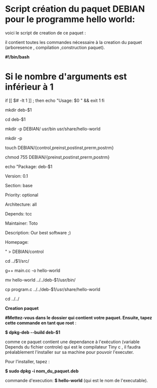 Script création du paquet DEBIAN pour le programme hello world:
===============================================================


voici le script de creation de ce paquet :

il contient toutes les commandes nécessaire à la creation du paquet (arboresence , compilation ,construction paquet).



**#!/bin/bash**

# Si le nombre d'arguments est inférieur à 1

if [[ $# -lt 1 ]] ; then
echo "Usage: $0 <directory>" && exit 1
fi

mkdir deb-$1

cd deb-$1

mkdir -p DEBIAN/ usr/bin usr/share/hello-world

mkdir -p

touch DEBIAN/{control,preinst,postinst,prerm,postrm}

chmod 755 DEBIAN/{preinst,postinst,prerm,postrm}

echo "Package: deb-$1

Version: 0.1

Section: base

Priority: optional

Architecture: all

Depends: tcc

Maintainer: Toto

Description: Our best software ;)

Homepage:

" > DEBIAN/control

cd ../$1/src/

g++ main.cc -o hello-world

mv hello-world ../../deb-$1/usr/bin/

cp program.c ../../deb-$1/usr/share/hello-world

cd ../../

**Creation paquet**

**#Mettez-vous dans le dossier qui contient votre paquet. Ensuite, tapez cette commande en tant que root** :

**$ dpkg-deb --build deb-$1**



comme ce paquet contient une dependance à l'exécution (variable Depends du fichier controle) qui est le compilateur Tiny c , il faudra préalablement l'installer sur sa machine pour pouvoir l'executer.


Pour l'installer, tapez :

**$ sudo dpkg -i nom_du_paquet.deb**

commande d'execution: **$ hello-world** (qui est le nom de l'executable).

